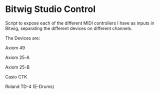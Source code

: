 Bitwig Studio Control
=====================

Script to expose each of the different MIDI controllers I have as inputs in Bitwig, separating the different devices on different channels.

The Devices are:

Axiom 49

Axiom 25-A

Axiom 25-B

Casio CTK

Roland TD-4 (E-Drums)

